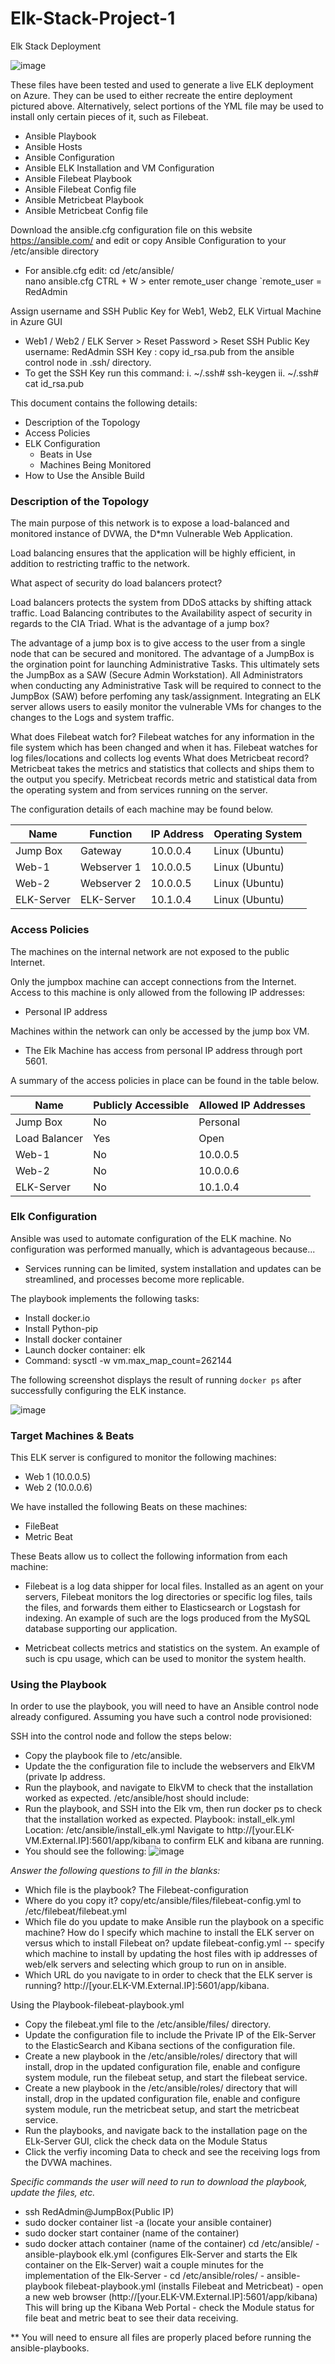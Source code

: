 # Elk-Stack-Project-1
Elk Stack Deployment

![image](https://user-images.githubusercontent.com/89936268/146249090-8ffe8f07-9ef5-42a7-9ff1-bb09996d2eec.png)




These files have been tested and used to generate a live ELK deployment on Azure. They can be used to either recreate the entire deployment pictured above. Alternatively, select portions of the YML file may be used to install only certain pieces of it, such as Filebeat.

- Ansible Playbook
- Ansible Hosts
- Ansible Configuration
- Ansible ELK Installation and VM Configuration
- Ansible Filebeat Playbook
- Ansible Filebeat Config file
- Ansible Metricbeat Playbook
- Ansible Metricbeat Config file

Download the ansible.cfg configuration file on this website https://ansible.com/ and edit or copy Ansible Configuration to your /etc/ansible directory

- For ansible.cfg edit:
cd /etc/ansible/	
nano ansible.cfg
CTRL + W > enter remote_user
change `remote_user = RedAdmin

Assign username and SSH Public Key for Web1, Web2, ELK Virtual Machine in Azure GUI

- Web1 / Web2 / ELK Server > Reset Password > Reset SSH Public Key
  username: RedAdmin
  SSH Key : copy id_rsa.pub from the ansible control node in .ssh/ directory. 
- To get the SSH Key run this command:
  i. ~/.ssh# ssh-keygen
 ii. ~/.ssh# cat id_rsa.pub
 
This document contains the following details:

- Description of the Topology
- Access Policies
- ELK Configuration
  - Beats in Use
  - Machines Being Monitored
- How to Use the Ansible Build


### Description of the Topology

The main purpose of this network is to expose a load-balanced and monitored instance of DVWA, the D*mn Vulnerable Web Application.

Load balancing ensures that the application will be highly efficient, in addition to restricting traffic to the network.

What aspect of security do load balancers protect?

Load balancers protects the system from DDoS attacks by shifting attack traffic.
Load Balancing contributes to the Availability aspect of security in regards to the CIA Triad.
What is the advantage of a jump box?

The advantage of a jump box is to give access to the user from a single node that can be secured and monitored.
The advantage of a JumpBox is the orgination point for launching Administrative Tasks. This ultimately sets the JumpBox as a SAW (Secure Admin Workstation). All Administrators when conducting any Administrative Task will be required to connect to the JumpBox (SAW) before perfoming any task/assignment.
Integrating an ELK server allows users to easily monitor the vulnerable VMs for changes to the changes to the Logs and system traffic.

What does Filebeat watch for?
Filebeat watches for any information in the file system which has been changed and when it has.
Filebeat watches for log files/locations and collects log events
What does Metricbeat record?
Metricbeat takes the metrics and statistics that collects and ships them to the output you specify.
Metricbeat records metric and statistical data from the operating system and from services running on the server.


The configuration details of each machine may be found below.

| Name      | Function    | IP Address | Operating System |
|-----------|-------------|------------|------------------|
| Jump Box  | Gateway     | 10.0.0.4   | Linux (Ubuntu)   |
| Web-1     | Webserver 1 | 10.0.0.5   | Linux (Ubuntu)   |
| Web-2     | Webserver 2 | 10.0.0.5   | Linux (Ubuntu)   |
| ELK-Server| ELK-Server  | 10.1.0.4   | Linux (Ubuntu)   |

### Access Policies

The machines on the internal network are not exposed to the public Internet. 

Only the jumpbox machine can accept connections from the Internet. Access to this machine is only allowed from the following IP addresses:
- Personal IP address

Machines within the network can only be accessed by the jump box VM.
- The Elk Machine has access from personal IP address through port 5601.

A summary of the access policies in place can be found in the table below.

| Name         | Publicly Accessible | Allowed IP Addresses |
|--------------|---------------------|----------------------|
| Jump Box     | No                  | Personal             |
| Load Balancer| Yes                 | Open                 |
| Web-1        | No                  | 10.0.0.5             |
| Web-2        | No                  | 10.0.0.6             |
| ELK-Server   | No                  | 10.1.0.4             |

### Elk Configuration

Ansible was used to automate configuration of the ELK machine. No configuration was performed manually, which is advantageous because...
- Services running can be limited, system installation and updates can be streamlined, and processes become more replicable.

The playbook implements the following tasks:

- Install docker.io
- Install Python-pip
- Install docker container
- Launch docker container: elk
- Command: sysctl -w vm.max_map_count=262144 

The following screenshot displays the result of running `docker ps` after successfully configuring the ELK instance.

![image](https://user-images.githubusercontent.com/89936268/146257058-baf20791-6f66-4684-9df2-395ee6ab3693.png)


### Target Machines & Beats
This ELK server is configured to monitor the following machines:
- Web 1 (10.0.0.5)
- Web 2 (10.0.0.6)

We have installed the following Beats on these machines:
- FileBeat
- Metric Beat

These Beats allow us to collect the following information from each machine:
- Filebeat is a log data shipper for local files. Installed as an agent on your servers, Filebeat monitors the log directories or specific log files, tails the files, and forwards them either to Elasticsearch or Logstash for indexing. An example of such are the logs produced from the MySQL database supporting our application.

- Metricbeat collects metrics and statistics on the system. An example of such is cpu usage, which can be used to monitor the system health.

### Using the Playbook
In order to use the playbook, you will need to have an Ansible control node already configured. Assuming you have such a control node provisioned: 

SSH into the control node and follow the steps below:
- Copy the playbook file to /etc/ansible.
- Update the the configuration file to include the webservers and ElkVM (private Ip address.
- Run the playbook, and navigate to ElkVM to check that the installation worked as expected. /etc/ansible/host should include:
- Run the playbook, and SSH into the Elk vm, then run docker ps to check that the installation worked as expected. Playbook: install_elk.yml Location: /etc/ansible/install_elk.yml Navigate to http://[your.ELK-VM.External.IP]:5601/app/kibana to confirm ELK and kibana are running. 
- You should see the following:
![image](https://user-images.githubusercontent.com/89936268/146253587-a70b5070-a836-4ebb-a32a-5d0e964e5575.png)

_Answer the following questions to fill in the blanks:_
- Which file is the playbook? The Filebeat-configuration
- Where do you copy it? copy/etc/ansible/files/filebeat-config.yml to /etc/filebeat/filebeat.yml
- Which file do you update to make Ansible run the playbook on a specific machine? How do I specify which machine to install the ELK server on versus which to install Filebeat on?      update filebeat-config.yml -- specify which machine to install by updating the host files with ip addresses of web/elk servers and selecting which group to run on in ansible.  
- Which URL do you navigate to in order to check that the ELK server is running? http://[your.ELK-VM.External.IP]:5601/app/kibana.

Using the Playbook-filebeat-playbook.yml

- Copy the filebeat.yml file to the /etc/ansible/files/ directory.
- Update the configuration file to include the Private IP of the Elk-Server to the ElasticSearch and Kibana sections of the configuration file.
- Create a new playbook in the /etc/ansible/roles/ directory that will install, drop in the updated configuration file, enable and configure system module, run the filebeat setup, and start the filebeat service.
- Create a new playbook in the /etc/ansible/roles/ directory that will install, drop in the updated configuration file, enable and configure system module, run the metricbeat setup, and start the metricbeat service.
- Run the playbooks, and navigate back to the installation page on the ELk-Server GUI, click the check data on the Module Status
- Click the verfiy incoming Data to check and see the receiving logs from the DVWA machines.


_Specific commands the user will need to run to download the playbook, update the files, etc._

- ssh RedAdmin@JumpBox(Public IP)
- sudo docker container list -a (locate your ansible container)
- sudo docker start container (name of the container)
- sudo docker attach container (name of the container)
cd /etc/ansible/ - ansible-playbook elk.yml (configures Elk-Server and starts the Elk container on the Elk-Server) wait a couple minutes for the implementation of the Elk-Server - cd /etc/ansible/roles/ - ansible-playbook filebeat-playbook.yml (installs Filebeat and Metricbeat) - open a new web browser (http://[your.ELK-VM.External.IP]:5601/app/kibana) This will bring up the Kibana Web Portal - check the Module status for file beat and metric beat to see their data receiving.

** You will need to ensure all files are properly placed before running the ansible-playbooks.






